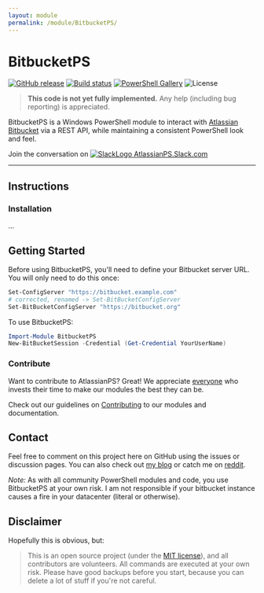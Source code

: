 ```yaml
---
layout: module
permalink: /module/BitbucketPS/
---
```


# BitbucketPS

[![GitHub release](https://img.shields.io/github/release/AtlassianPS/BitbucketPS.svg)](https://github.com/AtlassianPS/BitbucketPS/releases/latest) [![Build status](https://ci.appveyor.com/api/projects/status/viulo95g362l6vym/branch/master?svg=true)](https://ci.appveyor.com/project/AtlassianPS/BitbucketPS/branch/master) [![PowerShell Gallery](https://img.shields.io/powershellgallery/dt/BitbucketPS.svg)](https://www.powershellgallery.com/packages/BitbucketPS) ![License](https://img.shields.io/badge/license-MIT-blue.svg)

> **This code is not yet fully implemented.** Any help (including bug reporting) is appreciated.

BitbucketPS is a Windows PowerShell module to interact with [Atlassian Bitbucket](https://www.atlassian.com/software/bitbucket) via a REST API, while maintaining a consistent PowerShell look and feel.

Join the conversation on [![SlackLogo][] AtlassianPS.Slack.com](https://atlassianps.org/slack)

[SlackLogo]: https://atlassianps.org/assets/img/Slack_Mark_Web_28x28.png
<!--more-->

---

## Instructions

### Installation

...
## Getting Started

Before using BitbucketPS, you'll need to define your Bitbucket server URL.  You will only need to do this once:

```powershell
Set-ConfigServer "https://bitbucket.example.com"
# corrected, renamed -> Set-BitBucketConfigServer
Set-BitBucketConfigServer "https://bitbucket.org" 
```

To use BitbucketPS:

```powershell
Import-Module BitbucketPS
New-BitBucketSession -Credential (Get-Credential YourUserName)
```

### Contribute

Want to contribute to AtlassianPS? Great!
We appreciate [everyone](https://atlassianps.org/#people) who invests their time to make our modules the best they can be.

Check out our guidelines on [Contributing](https://atlassianps.org/docs/Contributing.html) to our modules and documentation.

## Contact

Feel free to comment on this project here on GitHub using the issues or discussion pages.  You can also check out [my blog](http://beaudry.io) or catch me on [reddit](https://www.reddit.com/u/crossbeau).

*Note:* As with all community PowerShell modules and code, you use BitbucketPS at your own risk.  I am not responsible if your bitbucket instance causes a fire in your datacenter (literal or otherwise).

## Disclaimer

Hopefully this is obvious, but:
> This is an open source project (under the [MIT license]), and all contributors are volunteers. All commands are executed at your own risk. Please have good backups before you start, because you can delete a lot of stuff if you're not careful.

  [PowerShell Gallery]: <https://www.powershellgallery.com/>
  [Source Code]: <https://github.com/AtlassianPS/BitbucketPS>
  [Latest Release]: <https://github.com/AtlassianPS/BitbucketPS/releases/latest>
  [Submit an Issue]: <https://github.com/AtlassianPS/BitbucketPS/issues/new>
  [MIT license]: <https://github.com/AtlassianPS/BitbucketPS/blob/master/LICENSE>
